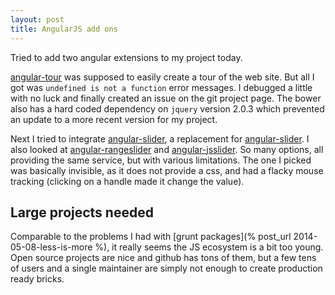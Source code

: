 ```yaml
---
layout: post
title: AngularJS add ons
---
```


Tried to add two angular extensions to my project today.

[angular-tour](https://github.com/DaftMonk/angular-tour) was supposed to easily create a tour of the web site. But all I got was `undefined is not a function` error messages. I debugged a little with no luck and finally created an issue on the git project page. The bower also has a hard coded dependency on `jquery` version 2.0.3 which prevented an update to a more recent version for my project.

Next I tried to integrate [angular-slider](http://venturocket.github.io/angular-slider/), a replacement for [angular-slider](https://github.com/prajwalkman/angular-slider). I also looked at [angular-rangeslider](https://github.com/danielcrisp/angular-rangeslider) and [angular-jsslider](https://github.com/rzajac/angularjs-slider). So many options, all providing the same service, but with various limitations. The one I picked was basically invisible, as it does not provide a css, and had a flacky mouse tracking (clicking on a handle made it change the value).

## Large projects needed

Comparable to the problems I had with [grunt packages](% post_url 2014-05-08-less-is-more %), it really seems the JS ecosystem is a bit too young. Open source projects are nice and github has tons of them, but a few tens of users and a single maintainer are simply not enough to create production ready bricks.